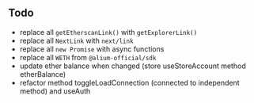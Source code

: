 ## Todo
- replace all `getEtherscanLink()` with `getExplorerLink()`
- replace all `NextLink` with `next/link`
- replace all `new Promise` with async functions
- replace all `WETH` from `@alium-official/sdk`
- update ether balance when changed (store useStoreAccount method etherBalance)
- refactor method toggleLoadConnection (connected to independent method) and useAuth
